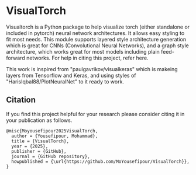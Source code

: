 # VisualTorch
Visualtorch is a Python package to help visualize torch (either standalone or included in pytorch) neural network architectures. It allows easy styling to fit most needs. This module supports layered style architecture generation which is great for CNNs (Convolutional Neural Networks), and a graph style architecture, which works great for most models including plain feed-forward networks. For help in citing this project, refer here.

This work is inspired from "paulgavrikov/visualkeras" which is makeing layers from Tensorflow and Keras, and using styles of "HarisIqbal88/PlotNeuralNet" to it ready to work.



<h2 id="citation-header"> Citation </h2>

If you find this project helpful for your research please consider citing it in your publication as follows.
```
@misc{Moyousefipour2025VisualTorch,
  author = {Yousefipour, Mohammad},
  title = {VisualTorch},
  year = {2025},
  publisher = {GitHub},
  journal = {GitHub repository},
  howpublished = {\url{https://github.com/MoYousefipour/VisualTorch}},
}
```
